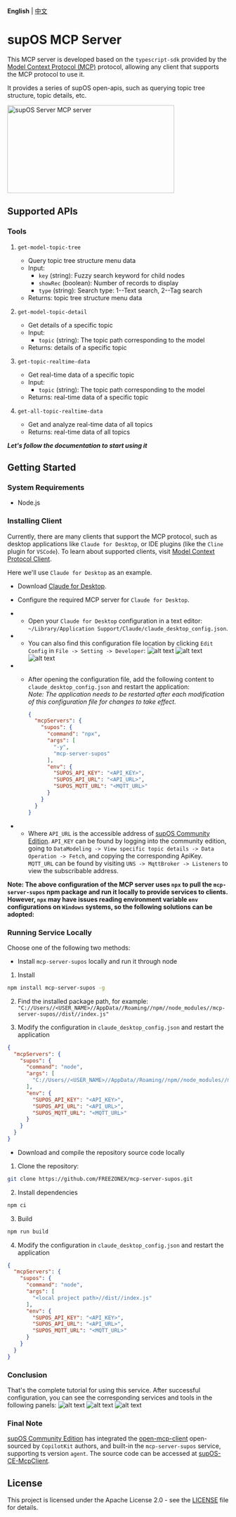 **English** | [中文][readme-zh-link]

# supOS MCP Server

This MCP server is developed based on the `typescript-sdk` provided by the [Model Context Protocol (MCP)](https://modelcontextprotocol.io/introduction) protocol, allowing any client that supports the MCP protocol to use it.

It provides a series of supOS open-apis, such as querying topic tree structure, topic details, etc.

<a href="https://glama.ai/mcp/servers/7ayh12mg77">
   <img width="380" height="200" src="https://glama.ai/mcp/servers/7ayh12mg77/badge" alt="supOS Server MCP server" />
 </a>

## Supported APIs

### Tools
1. `get-model-topic-tree`
   - Query topic tree structure menu data
   - Input:
     - `key` (string): Fuzzy search keyword for child nodes
     - `showRec` (boolean): Number of records to display
     - `type` (string): Search type: 1--Text search, 2--Tag search
   - Returns: topic tree structure menu data

2. `get-model-topic-detail`
   - Get details of a specific topic
   - Input:
     - `topic` (string): The topic path corresponding to the model
   - Returns: details of a specific topic

3. `get-topic-realtime-data`
   - Get real-time data of a specific topic
   - Input:
     - `topic` (string): The topic path corresponding to the model
   - Returns: real-time data of a specific topic

4. `get-all-topic-realtime-data`
   - Get and analyze real-time data of all topics
   - Returns: real-time data of all topics

***Let's follow the documentation to start using it***

## Getting Started

### System Requirements
- Node.js

### Installing Client
Currently, there are many clients that support the MCP protocol, such as desktop applications like `Claude for Desktop`, or IDE plugins (like the `Cline` plugin for `VSCode`). To learn about supported clients, visit [Model Context Protocol Client](https://modelcontextprotocol.io/clients).

Here we'll use `Claude for Desktop` as an example.
- Download [Claude for Desktop](https://claude.ai/download).
- Configure the required MCP server for `Claude for Desktop`.

- - Open your `Claude for Desktop` configuration in a text editor: `~/Library/Application Support/Claude/claude_desktop_config.json`.
- - You can also find this configuration file location by clicking `Edit Config` in `File -> Setting -> Developer`:
![alt text](./public/image.png)
![alt text](./public/image-1.png)
![alt text](./public/image-6.png)
- - After opening the configuration file, add the following content to `claude_desktop_config.json` and restart the application:  
*Note: The application needs to be restarted after each modification of this configuration file for changes to take effect.*

    ```json
    {
      "mcpServers": {
        "supos": {
          "command": "npx",
          "args": [
            "-y",
            "mcp-server-supos"
          ],
          "env": {
            "SUPOS_API_KEY": "<API_KEY>",
            "SUPOS_API_URL": "<API_URL>",
            "SUPOS_MQTT_URL": "<MQTT_URL>"
          }
        }
      }
    }
    ```
- - Where `API_URL` is the accessible address of [supOS Community Edition](https://supos-demo.supos.app/). `API_KEY` can be found by logging into the community edition, going to `DataModeling -> View specific topic details -> Data Operation -> Fetch`, and copying the corresponding ApiKey. `MQTT_URL` can be found by visiting `UNS -> MqttBroker -> Listeners` to view the subscribable address.

**Note: The above configuration of the MCP server uses `npx` to pull the `mcp-server-supos` npm package and run it locally to provide services to clients. However, `npx` may have issues reading environment variable `env` configurations on `Windows` systems, so the following solutions can be adopted:**

### Running Service Locally
Choose one of the following two methods:

- Install `mcp-server-supos` locally and run it through node

1. Install
```bash
npm install mcp-server-supos -g
```

2. Find the installed package path, for example: `"C://Users//<USER_NAME>//AppData//Roaming//npm//node_modules//mcp-server-supos//dist//index.js"`

3. Modify the configuration in `claude_desktop_config.json` and restart the application
```json
{
  "mcpServers": {
    "supos": {
      "command": "node",
      "args": [
        "C://Users//<USER_NAME>//AppData//Roaming//npm//node_modules//mcp-server-supos//dist//index.js"
      ],
      "env": {
        "SUPOS_API_KEY": "<API_KEY>",
        "SUPOS_API_URL": "<API_URL>",
        "SUPOS_MQTT_URL": "<MQTT_URL>"
      }
    }
  }
}
```

- Download and compile the repository source code locally

1. Clone the repository:
```bash
git clone https://github.com/FREEZONEX/mcp-server-supos.git
```
2. Install dependencies
```bash
npm ci
```
3. Build
```bash
npm run build
```
4. Modify the configuration in `claude_desktop_config.json` and restart the application
```json
{
  "mcpServers": {
    "supos": {
      "command": "node",
      "args": [
        "<local project path>//dist//index.js"
      ],
      "env": {
        "SUPOS_API_KEY": "<API_KEY>",
        "SUPOS_API_URL": "<API_URL>",
        "SUPOS_MQTT_URL": "<MQTT_URL>"
      }
    }
  }
}
```

### Conclusion
That's the complete tutorial for using this service. After successful configuration, you can see the corresponding services and tools in the following panels:
![alt text](./public/image-2.png)
![alt text](./public/image-3.png)
![alt text](./public/image-4.png)

### Final Note
[supOS Community Edition](https://supos-demo.supos.app/) has integrated the [open-mcp-client](https://github.com/CopilotKit/open-mcp-client) open-sourced by `CopilotKit` authors, and built-in the `mcp-server-supos` service, supporting ts version `agent`. The source code can be accessed at [supOS-CE-McpClient](https://github.com/FREEZONEX/supOS-CE-McpClient).

## License

This project is licensed under the Apache License 2.0 - see the [LICENSE](./LICENSE) file for details.

<!-- Links -->

[readme-zh-link]: ./README-zh.md 
